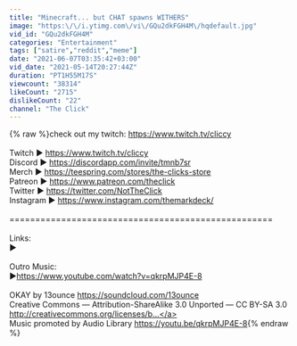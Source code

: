 ```yaml
---
title: "Minecraft... but CHAT spawns WITHERS"
image: "https:\/\/i.ytimg.com\/vi\/GQu2dkFGH4M\/hqdefault.jpg"
vid_id: "GQu2dkFGH4M"
categories: "Entertainment"
tags: ["satire","reddit","meme"]
date: "2021-06-07T03:35:42+03:00"
vid_date: "2021-05-14T20:27:44Z"
duration: "PT1H55M17S"
viewcount: "38314"
likeCount: "2715"
dislikeCount: "22"
channel: "The Click"
---
```

{% raw %}check out my twitch: <a rel="nofollow" target="blank" href="https://www.twitch.tv/cliccy">https://www.twitch.tv/cliccy</a><br /><br />Twitch ► <a rel="nofollow" target="blank" href="https://www.twitch.tv/cliccy">https://www.twitch.tv/cliccy</a><br />Discord ► <a rel="nofollow" target="blank" href="https://discordapp.com/invite/tmnb7sr">https://discordapp.com/invite/tmnb7sr</a><br />Merch ► <a rel="nofollow" target="blank" href="https://teespring.com/stores/the-clicks-store">https://teespring.com/stores/the-clicks-store</a><br />Patreon ► <a rel="nofollow" target="blank" href="https://www.patreon.com/theclick">https://www.patreon.com/theclick</a><br />Twitter ► <a rel="nofollow" target="blank" href="https://twitter.com/NotTheClick">https://twitter.com/NotTheClick</a><br />Instagram ►  <a rel="nofollow" target="blank" href="https://www.instagram.com/themarkdeck/">https://www.instagram.com/themarkdeck/</a><br /><br />===================================================<br /><br />Links:<br />►<br /><br />Outro Music:<br />►<a rel="nofollow" target="blank" href="https://www.youtube.com/watch?v=qkrpMJP4E-8">https://www.youtube.com/watch?v=qkrpMJP4E-8</a><br /><br />OKAY by 13ounce <a rel="nofollow" target="blank" href="https://soundcloud.com/13ounce">https://soundcloud.com/13ounce</a><br />Creative Commons — Attribution-ShareAlike 3.0 Unported  — CC BY-SA 3.0 <br /><a rel="nofollow" target="blank" href="http://creativecommons.org/licenses/b...">http://creativecommons.org/licenses/b...</a><br />Music promoted by Audio Library <a rel="nofollow" target="blank" href="https://youtu.be/qkrpMJP4E-8">https://youtu.be/qkrpMJP4E-8</a>{% endraw %}
